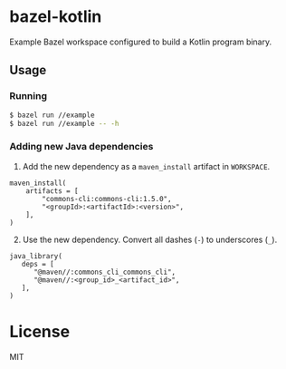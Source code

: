 # bazel-kotlin

Example Bazel workspace configured to build a Kotlin program binary.

## Usage

### Running

```bash
$ bazel run //example
$ bazel run //example -- -h
```

### Adding new Java dependencies

1. Add the new dependency as a `maven_install` artifact in `WORKSPACE`.

```starlark
maven_install(
    artifacts = [
        "commons-cli:commons-cli:1.5.0",
        "<groupId>:<artifactId>:<version>",
    ],
)
```

2. Use the new dependency. Convert all dashes (`-`) to underscores (`_`).

```starlack
java_library(
   deps = [
      "@maven//:commons_cli_commons_cli",
      "@maven//:<group_id>_<artifact_id>",
   ],
)
```

# License

MIT
